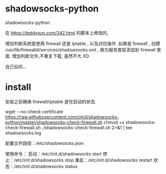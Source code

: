 # shadowsocks-python
shadowsocks-python

在 https://teddysun.com/342.html 的脚本上修改的,

增加判断系统是使用 firewall 还是 iptable , 以及对应操作.
  如果是 firewall , 创建 /usr/lib/firewalld/services/shadowsocks.xml , 做为服务类型添加到 firewall 里面.
增加判断文件,不重复下载, 虽然不大 XD.

自己玩的... 

# install

安装之前确保 firewall/iptable 是在启动的状态.

wget --no-check-certificate https://raw.githubusercontent.com/otoil/shadowsocks-python/master/shadowsocks-check-firewall.sh
chmod +x shadowsocks-check-firewall.sh
./shadowsocks-check-firewall.sh 2>&1 | tee shadowsocks.log

配置文件路径：/etc/shadowsocks.json

使用命令：
启动：/etc/init.d/shadowsocks start
停止：/etc/init.d/shadowsocks stop
重启：/etc/init.d/shadowsocks restart
状态：/etc/init.d/shadowsocks status

